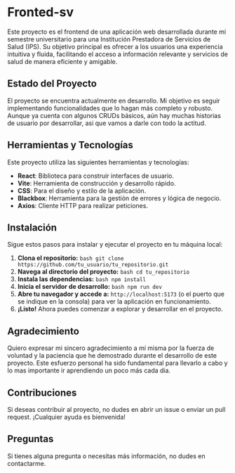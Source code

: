 # Fronted-sv

Este proyecto es el frontend de una aplicación web desarrollada durante mi semestre universitario para una Institución Prestadora de Servicios de Salud (IPS). Su objetivo principal es ofrecer a los usuarios una experiencia intuitiva y fluida, facilitando el acceso a información relevante y servicios de salud de manera eficiente y amigable.


## Estado del Proyecto
El proyecto se encuentra actualmente en desarrollo. Mi objetivo es seguir implementando funcionalidades que lo hagan más completo y robusto. Aunque ya cuenta con algunos CRUDs básicos, aún hay muchas historias de usuario por desarrollar, asi que vamos a darle con todo la actitud.

## Herramientas y Tecnologías

Este proyecto utiliza las siguientes herramientas y tecnologías:

- **React**: Biblioteca para construir interfaces de usuario.
- **Vite**: Herramienta de construcción y desarrollo rápido.
- **CSS**: Para el diseño y estilo de la aplicación.
- **Blackbox**: Herramienta para la gestión de errores y lógica de negocio.
- **Axios**: Cliente HTTP para realizar peticiones.

## Instalación

Sigue estos pasos para instalar y ejecutar el proyecto en tu máquina local:
1. **Clona el repositorio:** ```bash git clone https://github.com/tu_usuario/tu_repositorio.git ```
2. **Navega al directorio del proyecto:** ```bash cd tu_repositorio ```
3. **Instala las dependencias:** ```bash npm install ```
4. **Inicia el servidor de desarrollo:** ```bash npm run dev ```
5. **Abre tu navegador y accede a:** ``` http://localhost:5173 ``` (o el puerto que se indique en la consola) para ver la aplicación en funcionamiento.
6. **¡Listo!** Ahora puedes comenzar a explorar y desarrollar en el proyecto.

## Agradecimiento

Quiero expresar mi sincero agradecimiento a mí misma por la fuerza de voluntad y la paciencia que he demostrado durante el desarrollo de este proyecto. Este esfuerzo personal ha sido fundamental para llevarlo a cabo y lo mas importante ir aprendiendo un poco más cada dia.

## Contribuciones

Si deseas contribuir al proyecto, no dudes en abrir un issue o enviar un pull request. ¡Cualquier ayuda es bienvenida!

## Preguntas

Si tienes alguna pregunta o necesitas más información, no dudes en contactarme.   
   
